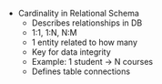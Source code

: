 - Cardinality in Relational Schema
  - Describes relationships in DB
  - 1:1, 1:N, N:M
  - 1 entity related to how many
  - Key for data integrity
  - Example: 1 student -> N courses
  - Defines table connections
